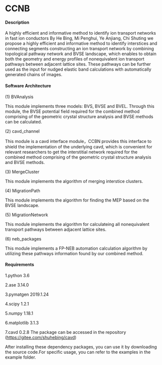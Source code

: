 # CCNB

#### Description
A highly efficient and informative method to identify ion transport networks in fast ion conductors
By He Bing, Mi Penghui, Ye Anjiang, Chi Shuting 
we propose a highly efficient and informative method to identify interstices and connecting segments 
constructing an ion transport network by combining topological pathway network and BVSE landscape, 
which enables to obtain both the geometry and energy profiles of nonequivalent ion transport pathways between adjacent lattice sites. 
These pathways can be further used as the input for nudged elastic band calculations with automatically generated chains of images.

#### Software Architecture



(1)	BVAnalysis

This module implements three models: BVS, BVSE and BVEL. 
Through this module, the BVSE potential field required for the combined method comprising of the geometric crystal structure analysis and BVSE methods can be calculated.

(2)	cavd_channel

This module is a cavd interface module，CCBN provides this interface to shield the implementation of the underlying cavd,
which is convenient for relevant researchers to get the interstitial network required for the combined method comprising of the geometric crystal structure analysis and BVSE methods.

(3)	MergeCluster

This module implements the algorithm of merging interstice clusters.

(4)	MigrationPath 

This module implements the algorithm for finding the MEP based on the BVSE landscape.

(5)	MigrationNetwork

This module implements the algorithm for calculateing all nonequivalent transport pathways between adjacent lattice sites.

(6)	neb_packages

This module implements a FP-NEB automation calculation algorithm by utilizing these pathways information found by our combined method. 

#### Requirements


  1.python 3.6
  
  2.ase 3.14.0
  
  3.pymatgen 2019.1.24
  
  4.scipy 1.2.1
  
  5.numpy 1.18.1
  
  6.matplotlib 3.1.3
  
  7.cavd 0.2.8 The package can be accessed in the repository (https://gitee.com/shuhebing/cavd)
  
  After installing these dependency packages, you can use it by downloading the source code.For specific usage, you can refer to the examples in the example folder.
